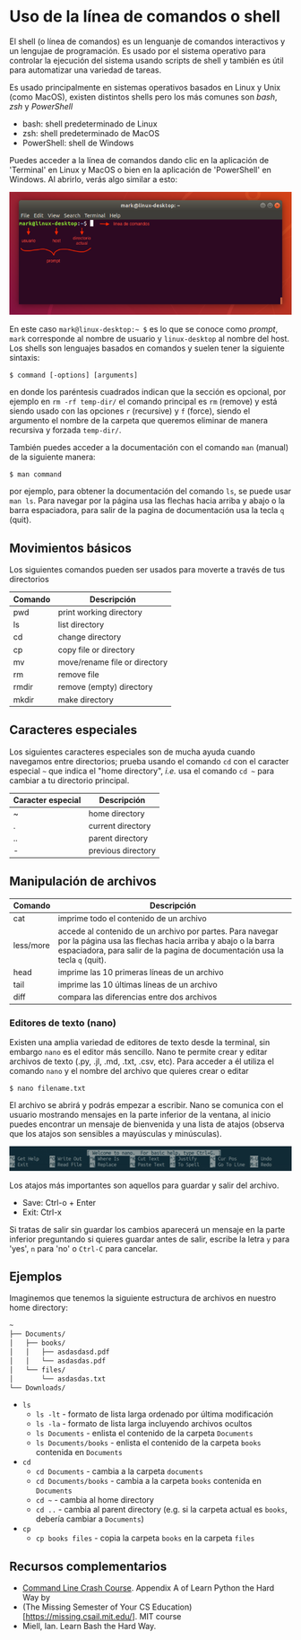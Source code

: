# Uso de la línea de comandos o shell

El shell (o línea de comandos) es un lenguanje de comandos interactivos y un lengujae de programación. Es usado por el sistema operativo para controlar la ejecución del sistema usando scripts de shell y también es útil para automatizar una variedad de tareas.

Es usado principalmente en sistemas operativos basados en Linux y Unix (como MacOS), existen distintos shells pero los más comunes son *bash*, *zsh* y *PowerShell*

- bash: shell predeterminado de Linux
- zsh: shell predeterminado de MacOS
- PowerShell: shell de Windows

Puedes acceder a la línea de comandos dando clic en la aplicación de 'Terminal' en Linux y MacOS o bien en la aplicación de 'PowerShell' en Windows. Al abrirlo, verás algo similar a esto:

![prompt](prompt.png)

En este caso `mark@linux-desktop:~ $` es lo que se conoce como *prompt*, `mark` corresponde al nombre de usuario y `linux-desktop` al nombre del host. Los shells son lenguajes basados en comandos y suelen tener la siguiente sintaxis:

```
$ command [-options] [arguments]
```

en donde los paréntesis cuadrados indican que la sección es opcional, por ejemplo en `rm -rf temp-dir/` el comando principal es `rm` (remove) y está siendo usado con las opciones `r` (recursive) y `f` (force), siendo el argumento el nombre de la carpeta que queremos eliminar de manera recursiva y forzada `temp-dir/`.

También puedes acceder a la documentación con el comando `man` (manual) de la siguiente manera:

```
$ man command
```

por ejemplo, para obtener la documentación del comando `ls`, se puede usar `man ls`. Para navegar por la página usa las flechas hacia arriba y abajo o la barra espaciadora, para salir de la pagina de documentación usa la tecla `q` (quit).


## Movimientos básicos

Los siguientes comandos pueden ser usados para moverte a través de tus directorios

| Comando | Descripción |
| --- | --- |
| pwd | print working directory |
| ls | list directory |
| cd | change directory |
| cp | copy file or directory |
| mv | move/rename file or directory |
| rm | remove file |
| rmdir | remove (empty) directory |
| mkdir | make directory |


## Caracteres especiales

Los siguientes caracteres especiales son de mucha ayuda cuando navegamos entre directorios; prueba usando el comando `cd` con el caracter especial `~` que indica el "home directory", *i.e.* usa el comando `cd ~` para cambiar a tu directorio principal.

| Caracter especial | Descripción |
| --- | --- |
| ~ | home directory |
| . | current directory |
| .. | parent directory |
| - | previous directory |


## Manipulación de archivos

| Comando | Descripción |
| --- | --- |
| cat | imprime todo el contenido de un archivo |
| less/more | accede al contenido de un archivo por partes. Para navegar por la página usa las flechas hacia arriba y abajo o la barra espaciadora, para salir de la pagina de documentación usa la tecla `q` (quit). |
| head | imprime las 10 primeras líneas de un archivo |
| tail | imprime las 10 últimas líneas de un archivo |
| diff | compara las diferencias entre dos archivos |


### Editores de texto (nano)

Existen una amplia variedad de editores de texto desde la terminal, sin embargo `nano` es el editor más sencillo. Nano te permite crear y editar archivos de texto (.py, .jl, .md, .txt, .csv, etc). Para acceder a él utiliza el comando `nano` y el nombre del archivo que quieres crear o editar

```
$ nano filename.txt
```

El archivo se abrirá y podrás empezar a escribir. Nano se comunica con el usuario mostrando mensajes en la parte inferior de la ventana, al inicio puedes encontrar un mensaje de bienvenida y una lista de atajos (observa que los atajos son sensibles a mayúsculas y minúsculas).

![nano](nano.png)

Los atajos más importantes son aquellos para guardar y salir del archivo.

- Save: Ctrl-o + Enter
- Exit: Ctrl-x

Si tratas de salir sin guardar los cambios aparecerá un mensaje en la parte inferior preguntando si quieres guardar antes de salir, escribe la letra `y` para 'yes', `n` para 'no' o `Ctrl-C` para cancelar.


## Ejemplos

Imaginemos que tenemos la siguiente estructura de archivos en nuestro home directory:

```
~
├── Documents/
│   ├── books/
│   │   ├── asdasdasd.pdf
│   │   └── asdasdas.pdf
│   └── files/
│       └── asdasdas.txt
└── Downloads/
```

- `ls`
    - `ls -lt` - formato de lista larga ordenado por última modificación
    - `ls -la` - formato de lista larga incluyendo archivos ocultos
    - `ls Documents` - enlista el contenido de la carpeta `Documents`
    - `ls Documents/books` - enlista el contenido de la carpeta `books` contenida en `Documents`
- `cd`
    - `cd Documents` - cambia a la carpeta `documents`
    - `cd Documents/books` - cambia a la carpeta `books` contenida en `Documents`
    - `cd ~` - cambia al home directory
    - `cd ..` - cambia al parent directory (e.g. si la carpeta actual es `books`, debería cambiar a `Documents`)
- `cp`
    - `cp books files` - copia la carpeta `books` en la carpeta `files`

## Recursos complementarios

- [Command Line Crash Course](https://learnpythonthehardway.org/book/appendixa.html). Appendix A of Learn Python the Hard Way by 
- (The Missing Semester of Your CS Education)[https://missing.csail.mit.edu/]. MIT course
- Miell, Ian. Learn Bash the Hard Way.
